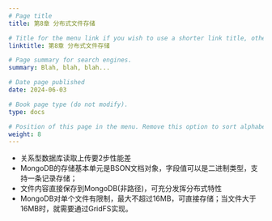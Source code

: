 ```yaml
---
# Page title
title: 第8章 分布式文件存储

# Title for the menu link if you wish to use a shorter link title, otherwise remove this option.
linktitle: 第8章 分布式文件存储

# Page summary for search engines.
summary: Blah, blah, blah...

# Date page published
date: 2024-06-03

# Book page type (do not modify).
type: docs

# Position of this page in the menu. Remove this option to sort alphabetically.
weight: 8
---
```


- 关系型数据库读取上传要2步性能差
- MongoDB的存储基本单元是BSON文档对象，字段值可以是二进制类型，支持一条记录存储；
- 文件内容直接保存到MongoDB(非路径)，可充分发挥分布式特性
- MongoDB对单个文件有限制，最大不超过16MB，可直接存储；当文件大于16MB时，就需要通过GridFS实现。